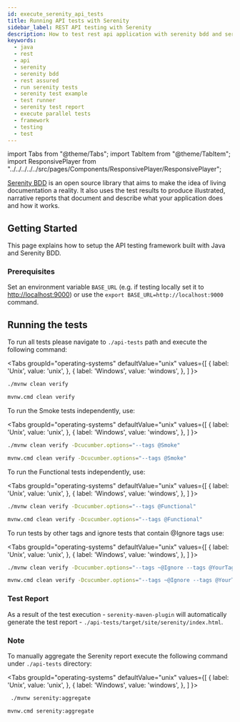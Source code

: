 ```yaml
---
id: execute_serenity_api_tests
title: Running API tests with Serenity
sidebar_label: REST API testing with Serenity
description: How to test rest api application with serenity bdd and serenity rest assured
keywords:
  - java
  - rest 
  - api
  - serenity
  - serenity bdd
  - rest assured
  - run serenity tests
  - serenity test example
  - test runner
  - serenity test report
  - execute parallel tests
  - framework
  - testing
  - test
---
```


import Tabs from "@theme/Tabs";
import TabItem from "@theme/TabItem";
import ResponsivePlayer from "../../../../../src/pages/Components/ResponsivePlayer/ResponsivePlayer";

[Serenity BDD](https://serenity-bdd.github.io/theserenitybook/latest/index.html) is an open source library that aims to make the idea of living documentation a reality.
It also uses the test results to produce illustrated, narrative reports that document and describe what your application does and how it works.

## Getting Started

This page explains how to setup the API testing framework built with Java and Serenity BDD.

<ResponsivePlayer url="https://youtu.be/ogu9q_tzyt0" />

### Prerequisites

Set an environment variable `BASE_URL` (e.g. if testing locally set it to <http://localhost:9000>) or use the `export BASE_URL=http://localhost:9000` command.

## Running the tests

To run all tests please navigate to `./api-tests` path and execute the following command:

 <Tabs
   groupId="operating-systems"
   defaultValue="unix"
   values={[
     { label: 'Unix', value: 'unix', },
     { label: 'Windows', value: 'windows', },
   ]
 }>
  <TabItem value="unix">

  ```bash
  ./mvnw clean verify
  ```

  </TabItem>
  <TabItem value="windows">

  ```bash
  mvnw.cmd clean verify
  ```

  </TabItem>
 </Tabs>

To run the Smoke tests independently, use:

 <Tabs
   groupId="operating-systems"
   defaultValue="unix"
   values={[
     { label: 'Unix', value: 'unix', },
     { label: 'Windows', value: 'windows', },
   ]
 }>
  <TabItem value="unix">

  ```bash
  ./mvnw clean verify -Dcucumber.options="--tags @Smoke"
  ```

  </TabItem>
  <TabItem value="windows">

  ```bash
  mvnw.cmd clean verify -Dcucumber.options="--tags @Smoke"
  ```

  </TabItem>
 </Tabs>

To run the Functional tests independently, use:

 <Tabs
   groupId="operating-systems"
   defaultValue="unix"
   values={[
     { label: 'Unix', value: 'unix', },
     { label: 'Windows', value: 'windows', },
   ]
 }>
  <TabItem value="unix">

  ```bash
  ./mvnw clean verify -Dcucumber.options="--tags @Functional"
  ```

  </TabItem>
  <TabItem value="windows">

  ```bash
  mvnw.cmd clean verify -Dcucumber.options="--tags @Functional"
  ```

  </TabItem>
 </Tabs>

To run tests by other tags and ignore tests that contain @Ignore tags use:

 <Tabs
   groupId="operating-systems"
   defaultValue="unix"
   values={[
     { label: 'Unix', value: 'unix', },
     { label: 'Windows', value: 'windows', },
   ]
 }>
  <TabItem value="unix">

  ```bash
  ./mvnw clean verify -Dcucumber.options="--tags ~@Ignore --tags @YourTag"
  ```

  </TabItem>
  <TabItem value="windows">

  ```bash
  mvnw.cmd clean verify -Dcucumber.options="--tags ~@Ignore --tags @YourTag"
  ```

  </TabItem>
 </Tabs>

<h3> Test Report </h3>

As a result of the test execution - `serenity-maven-plugin` will automatically generate the test report - `./api-tests/target/site/serenity/index.html`.

### Note

To manually aggregate the Serenity report execute the following command under `./api-tests` directory:

 <Tabs
   groupId="operating-systems"
   defaultValue="unix"
   values={[
     { label: 'Unix', value: 'unix', },
     { label: 'Windows', value: 'windows', },
   ]
 }>
  <TabItem value="unix">

  ```bash
   ./mvnw serenity:aggregate
  ```

  </TabItem>
  <TabItem value="windows">

  ```bash
  mvnw.cmd serenity:aggregate
  ```

  </TabItem>
 </Tabs>
